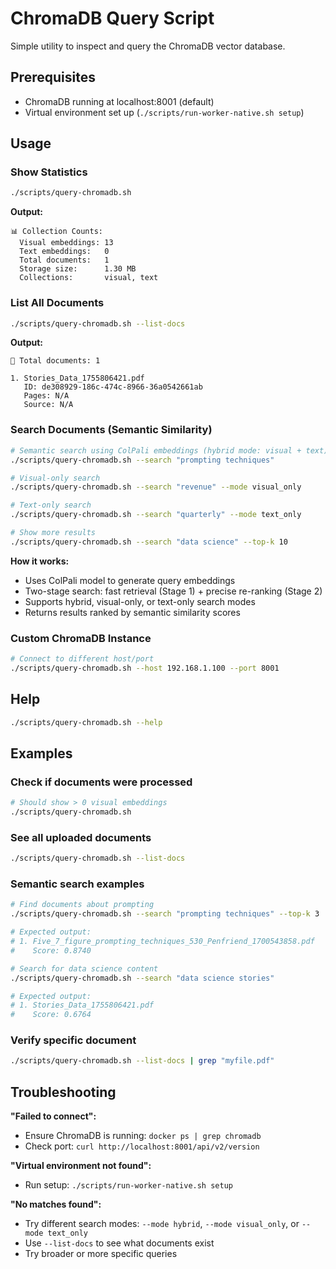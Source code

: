 # ChromaDB Query Script

Simple utility to inspect and query the ChromaDB vector database.

## Prerequisites

- ChromaDB running at localhost:8001 (default)
- Virtual environment set up (`./scripts/run-worker-native.sh setup`)

## Usage

### Show Statistics

```bash
./scripts/query-chromadb.sh
```

**Output:**
```
📊 Collection Counts:
  Visual embeddings: 13
  Text embeddings:   0
  Total documents:   1
  Storage size:      1.30 MB
  Collections:       visual, text
```

### List All Documents

```bash
./scripts/query-chromadb.sh --list-docs
```

**Output:**
```
📄 Total documents: 1

1. Stories_Data_1755806421.pdf
   ID: de308929-186c-474c-8966-36a0542661ab
   Pages: N/A
   Source: N/A
```

### Search Documents (Semantic Similarity)

```bash
# Semantic search using ColPali embeddings (hybrid mode: visual + text)
./scripts/query-chromadb.sh --search "prompting techniques"

# Visual-only search
./scripts/query-chromadb.sh --search "revenue" --mode visual_only

# Text-only search
./scripts/query-chromadb.sh --search "quarterly" --mode text_only

# Show more results
./scripts/query-chromadb.sh --search "data science" --top-k 10
```

**How it works:**
- Uses ColPali model to generate query embeddings
- Two-stage search: fast retrieval (Stage 1) + precise re-ranking (Stage 2)
- Supports hybrid, visual-only, or text-only search modes
- Returns results ranked by semantic similarity scores

### Custom ChromaDB Instance

```bash
# Connect to different host/port
./scripts/query-chromadb.sh --host 192.168.1.100 --port 8001
```

## Help

```bash
./scripts/query-chromadb.sh --help
```

## Examples

### Check if documents were processed
```bash
# Should show > 0 visual embeddings
./scripts/query-chromadb.sh
```

### See all uploaded documents
```bash
./scripts/query-chromadb.sh --list-docs
```

### Semantic search examples
```bash
# Find documents about prompting
./scripts/query-chromadb.sh --search "prompting techniques" --top-k 3

# Expected output:
# 1. Five_7_figure_prompting_techniques_530_Penfriend_1700543858.pdf
#    Score: 0.8740

# Search for data science content
./scripts/query-chromadb.sh --search "data science stories"

# Expected output:
# 1. Stories_Data_1755806421.pdf
#    Score: 0.6764
```

### Verify specific document
```bash
./scripts/query-chromadb.sh --list-docs | grep "myfile.pdf"
```

## Troubleshooting

**"Failed to connect":**
- Ensure ChromaDB is running: `docker ps | grep chromadb`
- Check port: `curl http://localhost:8001/api/v2/version`

**"Virtual environment not found":**
- Run setup: `./scripts/run-worker-native.sh setup`

**"No matches found":**
- Try different search modes: `--mode hybrid`, `--mode visual_only`, or `--mode text_only`
- Use `--list-docs` to see what documents exist
- Try broader or more specific queries
